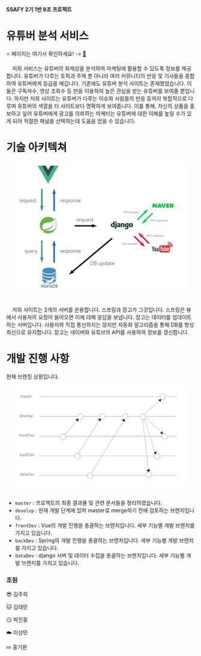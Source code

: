 <strong>SSAFY 2기 1반 8조 프로젝트</strong>



# 유튜버 분석 서비스

:star: 페이지는 여기서 확인하세요! ​-> ​[:link:](http://15.165.77.1/)

&nbsp;&nbsp;&nbsp;&nbsp;저희 서비스는 유튜버의 화제성을 분석하여 마케팅에 활용할 수 있도록 정보를 제공합니다. 유튜버가 다루는 토픽과 주제 뿐 아니라 여러 커뮤니티의 반응 및 기사들을 종합하여 유튜버에게 등급을 매깁니다. 기존에도 유튜버 분석 사이트는 존재했었습니다. 이들은 구독자수, 영상 조회수 등 만을 이용하여 높은 관심을 받는 유튜버를 보여줄 뿐입니다. 하지만 저희 사이트는 유튜버가 다루는 이슈와 사람들의 반응 등까지 복합적으로 다루며 유튜버의 색깔을 타 사이트보다 명확하게 보여줍니다. 이를 통해, 자신의 상품을 홍보하고 싶어 유튜버에게 광고를 의뢰하는 마케터는 유튜버에 대한 이해를 높일 수가 있게 되어 적절한 채널을 선택하는데 도움을 얻을 수 있습니다.





# 기술 아키텍쳐

<center><img src="img/architecture.jpg" width="90%"></center><br>

&nbsp;&nbsp;&nbsp;&nbsp;저희 사이트는 2개의 서버를 운용합니다. 스프링과 장고가 그것입니다. 스프링은 뷰에서 사용자의 요청이 들어오면 이에 대해 응답을 보냅니다. 장고는 데이터를 업데이트하는 서버입니다. 사용자와 직접 통신하지는 않지만 자동화 알고리즘을 통해 DB를 항상 최신으로 유지합니다. 장고는 네이버와 유튜브의 API를 사용하여 정보를 갱신합니다.



# 개발 진행 사항

현재 브렌칭 상황입니다.

<center><img src="img/gitFlow.jpg" width="90%"></center><br>

- `master` : 프로젝트의 최종 결과물 및 관련 문서들을 정리하였습니다.
- `develop` : 현재 개발 단계에 있어 master로 merge하기 전에 검토하는 브렌치입니다.
- `frontDev` : Vue의 개발 진행을 총괄하는 브렌치입니다. 세부 기능별 개발 브렌치를 가지고 있습니다.
- `backDev` : Spring의 개발 진행을 총괄하는 브렌치입니다. 세부 기능별 개발 브렌치를 가지고 있습니다.
- `dataDev` : django 서버 및 데이터 수집을 총괄하는 브렌치입니다. 세부 기능별 개발 브렌치를 가지고 있습니다.



### 조원

:sunglasses: 김주희

:cat: 김태민

:smirk: 박진홍

:cloud: 이상민

:zzz: 홍기환

